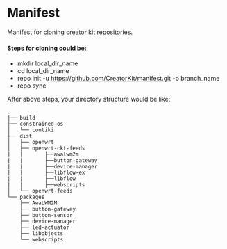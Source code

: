 # Manifest

Manifest for cloning creator kit repositories.

#### Steps for cloning could be:
- mkdir local_dir_name
- cd local_dir_name
- repo init -u https://github.com/CreatorKit/manifest.git -b branch_name
- repo sync

After above steps, your directory structure would be like:
```
.
├── build
├── constrained-os
│   └── contiki
├── dist
│   ├── openwrt
│   ├── openwrt-ckt-feeds
|   |       ├──awalwm2m
|   |       ├──button-gateway
|   |       ├──device-manager
|   |       ├──libflow-ex
|   |       ├──libflow
|   |       ├──webscripts
│   └── openwrt-feeds
└── packages
    ├── AwaLWM2M
    ├── button-gateway
    ├── button-sensor
    ├── device-manager
    ├── led-actuator
    ├── libobjects
    └── webscripts
```
